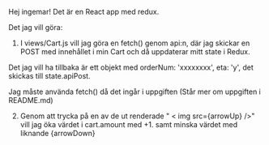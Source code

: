 Hej ingemar!
Det är en React app med redux.

Det jag vill göra:

1. I views/Cart.js vill jag göra en fetch() genom api:n, där jag skickar en POST med innehållet i min Cart och då uppdaterar mitt state i Redux.

Det jag vill ha tillbaka är ett objekt med orderNum: 'xxxxxxxx', eta: 'y',
det skickas till state.apiPost.

Jag måste använda fetch() då det ingår i uppgiften (Står mer om uppgiften i README.md)

2. Genom att trycka på en av de ut renderade " < img src={arrowUp} />" vill jag öka värdet i cart.amount med +1. samt minska värdet med liknande {arrowDown}
